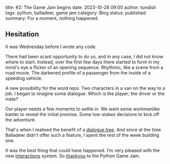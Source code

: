 title: #2: The Game Jam begins
date: 2023-10-28 09:00
author: tundish
tags: python, balladeer, game jam
category: Blog
status: published
summary: For a moment, nothing happened.

Hesitation
----------

It was Wednesday before I wrote any code.

There had been scant opportunity to do so, and in any case, I did not know where to start.
Instead, over the first few days there started to form in my mind's eye a flicker of an opening
sequence. Rhythmic, like a scene from a road movie. The darkened profile of a passenger from the
inside of a speeding vehicle.

A new possibility for the word *repo*. Two characters in a van on the way to a job. I began to imagine
some dialogue. Which is the player; the driver or the mate?

Our player needs a few moments to settle in. We want some workmanlike banter to reveal the initial premise.
Some low-stakes decisions to kick off the adventure.

That's when I realised the benefit of a [dialogue tree](https://en.wikipedia.org/wiki/Dialogue_tree).
And since at the time Balladeer didn't offer such a feature, I spent the rest of the week building one.

It was the best thing that could have happened. I'm very pleased with the new
[Interactions](https://balladeer.readthedocs.io/en/latest/interaction.html) system. So
[thankyou](https://itch.io/jam/python-game-jam-8/topic/3266238/thanks-for-hosting-the-jam-and-good-luck-to-those-hoping-to-finish)
to the Python Game Jam.
